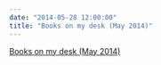 ```yaml
---
date: "2014-05-28 12:00:00"
title: "Books on my desk (May 2014)"
---
```


[Books on my desk (May 2014)](/lemire/blog/2014/05-28-books-on-my-desk-may-2014)

